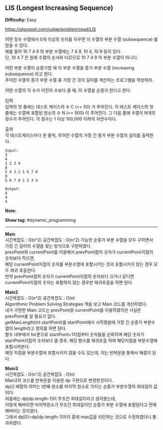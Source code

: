 ## LIS (Longest Increasing Sequence)

**Difficulty:** Easy

https://algospot.com/judge/problem/read/LIS

어떤 정수 수열에서 0개 이상의 숫자를 지우면 이 수열의 부분 수열 (subsequence) 를 얻을 수 있다. <br/>
예를 들어 10 7 4 9 의 부분 수열에는 7 4 9, 10 4, 10 9 등이 있다. <br/>
단, 10 4 7 은 원래 수열의 순서와 다르므로 10 7 4 9 의 부분 수열이 아니다. <br/>

어떤 부분 수열이 순증가할 때 이 부분 수열을 증가 부분 수열 (increasing subsequence) 라고 한다. <br/>
주어진 수열의 증가 부분 수열 중 가장 긴 것의 길이를 계산하는 프로그램을 작성하라. <br/>

어떤 수열의 각 수가 이전의 수보다 클 때, 이 수열을 순증가 한다고 한다. <br/>

입력 <br/>
입력의 첫 줄에는 테스트 케이스의 수 C (<= 50) 가 주어진다. 각 테스트 케이스의 첫 줄에는 수열에 포함된 원소의 수 N (<= 500) 이 주어진다. 그 다음 줄에 수열이 N개의 정수가 주어진다. 각 정수는 1 이상 100,000 이하의 자연수이다.

출력 <br/>
각 테스트케이스마다 한 줄씩, 주어진 수열의 가장 긴 증가 부분 수열의 길이를 출력한다.	

```
Input:
3
4
1 2 3 4
8
5 4 3 2 1 6 7 8 
8
5 6 7 8 1 2 3 4

Output: 
4
4
4
```

**Note:**

**Show tag:** \#dynamic\_programming

------------------------------------

**Main** <br/>
시간복잡도 : O(n^2) 공간복잡도 : O(n^2)
가능한 순증가 부분 수열을 모두 구하면서 가장 긴 길이의 수열을 찾는 방식으로 구현하였다. <br/>
prevPoint와 currentPoint를 이용해서 prevPoint점의 숫자가 currentPoint지점의 숫자보다 작으면, <br/>
해당 currentPoint지점의 숫자를 부분수열에 포함시키는 것과 포함시키지 않는 경우 모두 재귀 호출한다. <br/>
만약 prevPoint점의 숫자가 currentPoint지점의 숫자보다 크거나 같다면 currentPoint지점의 숫자는 포함하지 않는 경우만 재귀호출을 하면 된다.

**Main2** <br/>
시간복잡도 : O(n^2) 공간복잡도 : O(n) <br/>
Algorithmic Problem Solving Strategies 책을 보고 Main 코드를 개선하였다. <br/>
내가 구현한 Main 코드는 prevPoint랑 currentPoint를 이용하였지만 사실은 prevPoint를 알 필요가 없다. <br/>
getMaxLength(int startPoint)를 startPoint에서 시작했을때 가장 긴 순증가 부분수열의 length라고 정의를 하면 된다. <br/>
함수 내부에서 for문으로 startPoint+1지점부터 숫자들을 순회하며 해당 숫자가 startPoint지점의 숫자보다 클 경우, 해당 함수를 재귀호출 하여 해당지점을 부분수열에 포함시켜본다. <br/>
해당 지점을 부분수열에 포함시키지 않을 수도 있는데, 이는 반복문을 통해서 해결이 된다. <br/>

**Main3** <br/>
시간복잡도 : O(n^2) 공간복잡도 : O(n) <br/>
Main2의 코드를 반복문을 이용한 dp 구현으로 변경한것이다. <br/>
dp[i] 배열의 의미는 i번째 원소를 마지막 원소로 가지는 순증가 부분수열의 최대길이 값이다. <br/>
처음에는 dp[dp.length-1]이 무조건 최대길이라고 생각했는데, <br/>
이렇게 해버리면 마지막원소가 무조건 최대길이인 순증가 부분 수열에 포함된다고 전제해버리는 것이었다. <br/>
그래서 dp[0]~dp[dp.length-1]까지 중에 max값을 리턴하는 것으로 수정하였더니 통과하였다.